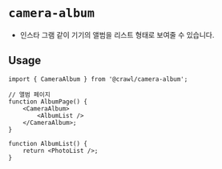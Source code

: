 # `camera-album`

-   인스타 그램 같이 기기의 앨범을 리스트 형태로 보여줄 수 있습니다.
<!-- export { default as useCameraAlbum } from './hooks/useCameraAlbum';
export { default as useCameraAlbumHandler } from './hooks/useCameraAlbumHandler';
export { default as CameraAlbum } from './providers/CameraAlbum'; -->

## Usage

```tsx
import { CameraAlbum } from '@crawl/camera-album';

// 앨범 페이지
function AlbumPage() {
    <CameraAlbum>
        <AlbumList />
    </CameraAlbum>;
}

function AlbumList() {
    return <PhotoList />;
}
```
